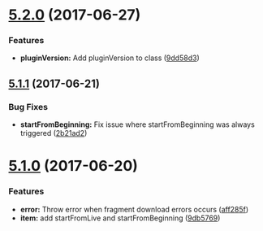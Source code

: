 <a name="5.2.0"></a>
# [5.2.0](https://github.com/meisterplayer/media-dash/compare/v5.1.1...v5.2.0) (2017-06-27)


### Features

* **pluginVersion:** Add pluginVersion to class ([9dd58d3](https://github.com/meisterplayer/media-dash/commit/9dd58d3))



<a name="5.1.1"></a>
## [5.1.1](https://github.com/meisterplayer/media-dash/compare/v5.1.0...v5.1.1) (2017-06-21)


### Bug Fixes

* **startFromBeginning:** Fix issue where startFromBeginning was always triggered ([2b21ad2](https://github.com/meisterplayer/media-dash/commit/2b21ad2))



<a name="5.1.0"></a>
# [5.1.0](https://github.com/meisterplayer/media-dash/compare/v5.0.1...v5.1.0) (2017-06-20)


### Features

* **error:** Throw error when fragment download errors occurs ([aff285f](https://github.com/meisterplayer/media-dash/commit/aff285f))
* **item:** add startFromLive and startFromBeginning ([9db5769](https://github.com/meisterplayer/media-dash/commit/9db5769))



